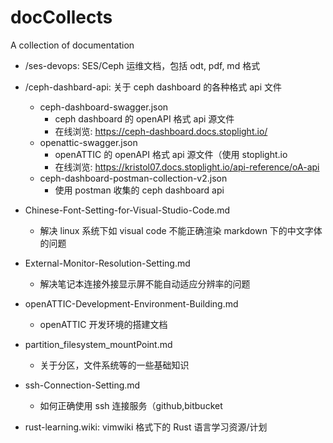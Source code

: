 # docCollects
A collection of documentation

- /ses-devops: SES/Ceph 运维文档，包括 odt, pdf, md 格式

- /ceph-dashbard-api: 关于 ceph dashboard 的各种格式 api 文件
  - ceph-dashboard-swagger.json
    - ceph dashboard 的 openAPI 格式 api 源文件
    - 在线浏览: https://ceph-dashboard.docs.stoplight.io/
  - openattic-swagger.json
    - openATTIC 的 openAPI 格式 api 源文件（使用 stoplight.io
    - 在线浏览: https://kristol07.docs.stoplight.io/api-reference/oA-api
  - ceph-dashboard-postman-collection-v2.json
    - 使用 postman 收集的 ceph dashboard api

- Chinese-Font-Setting-for-Visual-Studio-Code.md
  - 解决 linux 系统下如 visual code 不能正确渲染 markdown 下的中文字体的问题

- External-Monitor-Resolution-Setting.md
  - 解决笔记本连接外接显示屏不能自动适应分辨率的问题

- openATTIC-Development-Environment-Building.md
  - openATTIC 开发环境的搭建文档

- partition_filesystem_mountPoint.md
  - 关于分区，文件系统等的一些基础知识

- ssh-Connection-Setting.md
  - 如何正确使用 ssh 连接服务（github,bitbucket

- rust-learning.wiki: vimwiki 格式下的 Rust 语言学习资源/计划
